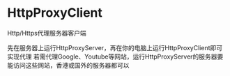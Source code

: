# HttpProxyClient
Http/Https代理服务器客户端

先在服务器上运行HttpProxyServer，再在你的电脑上运行HttpProxyClient即可实现代理
若需代理Google、Youtube等网站，运行HttpProxyServer的服务器要能访问这些网站，香港或国外的服务器都可以
